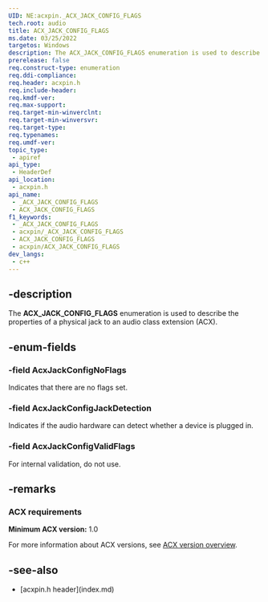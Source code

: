 ```yaml
---
UID: NE:acxpin._ACX_JACK_CONFIG_FLAGS
tech.root: audio
title: ACX_JACK_CONFIG_FLAGS
ms.date: 03/25/2022
targetos: Windows
description: The ACX_JACK_CONFIG_FLAGS enumeration is used to describe the properties of a physical jack to an audio class extension (ACX).
prerelease: false
req.construct-type: enumeration
req.ddi-compliance: 
req.header: acxpin.h
req.include-header: 
req.kmdf-ver: 
req.max-support: 
req.target-min-winverclnt: 
req.target-min-winversvr: 
req.target-type: 
req.typenames: 
req.umdf-ver: 
topic_type:
 - apiref
api_type:
 - HeaderDef
api_location:
 - acxpin.h
api_name:
 - _ACX_JACK_CONFIG_FLAGS
 - ACX_JACK_CONFIG_FLAGS
f1_keywords:
 - _ACX_JACK_CONFIG_FLAGS
 - acxpin/_ACX_JACK_CONFIG_FLAGS
 - ACX_JACK_CONFIG_FLAGS
 - acxpin/ACX_JACK_CONFIG_FLAGS
dev_langs:
 - c++
---
```


## -description

The **ACX_JACK_CONFIG_FLAGS** enumeration is used to describe the properties of a physical jack to an audio class extension (ACX).

## -enum-fields

### -field AcxJackConfigNoFlags

Indicates that there are no flags set.

### -field AcxJackConfigJackDetection

Indicates if the audio hardware can detect whether a device is plugged in.

### -field AcxJackConfigValidFlags

For internal validation, do not use.

## -remarks

### ACX requirements

**Minimum ACX version:** 1.0

For more information about ACX versions, see [ACX version overview](/windows-hardware/drivers/audio/acx-version-overview).

## -see-also

- [acxpin.h header\]\(index.md\)
